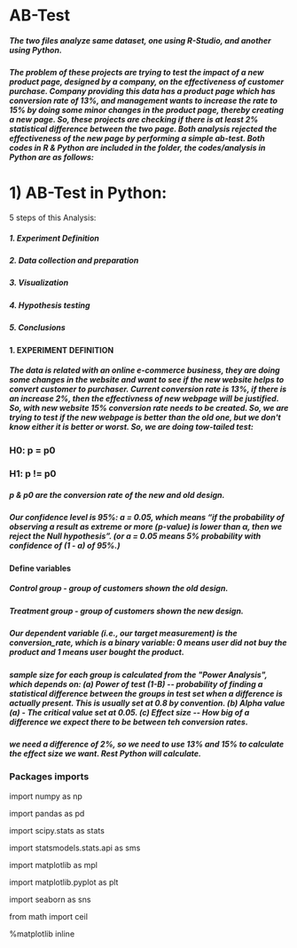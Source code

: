 # AB-Test
##### The two files analyze same dataset, one using R-Studio, and another using Python.
##### The problem of these projects are trying to test the impact of a new product page, designed by a company, on the effectiveness of customer purchase. Company providing this data has a product page which has conversion rate of 13%, and management wants to increase the rate to 15% by doing some minor changes in the product page, thereby creating a new page. So, these projects are checking if there is at least 2% statistical difference between the two page. Both analysis rejected the effectiveness of the new page by performing a simple ab-test. Both codes in R & Python are included in the folder, the codes/analysis in Python are as follows:

# 1) AB-Test in Python:

 5 steps of this Analysis:
##### 1. Experiment Definition
##### 2. Data collection and preparation
##### 3. Visualization
##### 4. Hypothesis testing
##### 5. Conclusions

#### 1. EXPERIMENT DEFINITION
##### The data is related with an online e-commerce business, they are doing some changes in the website and want to see if the new website helps to convert customer to purchaser. Current conversion rate is 13%, if there is an increase 2%, then the effectivness of new webpage will be justified. So, with new website 15% conversion rate needs to be created. So, we are trying to test if the new webpage is better than the old one, but we don't know either it is better or worst. So, we are doing tow-tailed test:

### H0: p = p0
### H1: p != p0

##### p & p0 are the conversion rate of the new and old design. 

##### Our confidence level is 95%: a = 0.05, which means “if the probability of observing a result as extreme or more (p-value) is lower than α, then we reject the Null hypothesis”. (or a = 0.05 means 5% probability with confidence of (1 - a) of 95%.)

#### Define variables
##### Control group - group of customers shown the old design.
##### Treatment group - group of customers shown the new design.

##### Our dependent variable (i.e., our target measurement) is the conversion_rate, which is a binary variable: 0 means user did not buy the product and 1 means user bought the product.

##### sample size for each group is calculated from the "Power Analysis", which depends on: (a) Power of test (1-B) -- probability of finding a statistical difference between the groups in test set when a difference is actually present. This is usually set at 0.8 by convention. (b) Alpha value (a) - The critical value set at 0.05. (c) Effect size -- How big of a difference we expect there to be between teh conversion rates.

##### we need a difference of 2%, so we need to use 13% and 15% to calculate the effect size we want. Rest Python will calculate.

### Packages imports
import numpy as np

import pandas as pd

import scipy.stats as stats

import statsmodels.stats.api as sms

import matplotlib as mpl

import matplotlib.pyplot as plt

import seaborn as sns

from math import ceil

%matplotlib inline



